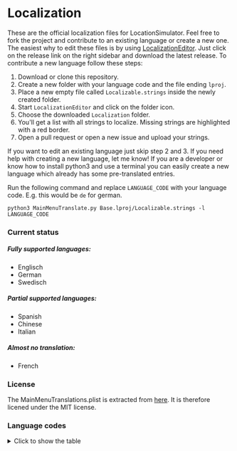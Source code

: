 # Localization

These are the official localization files for LocationSimulator. Feel free to fork the project and contribute to an existing language or create a new one. The easiest why to edit these files is by using [LocalizationEditor](https://github.com/igorkulman/iOSLocalizationEditor). Just click on the release link on the right sidebar and download the latest release. To contribute a new language follow these steps: 

1. Download or clone this repository. 
2. Create a new folder with your language code and the file ending `lproj`. 
3. Place a new empty file called `Localizable.strings` inside the newly created folder.
4. Start `LocalizationEditor` and click on the folder icon.
5. Choose the downloaded `Localization` folder.
6. You'll get a list with all strings to localize. Missing strings are highlighted with a red border.
7. Open a pull request or open a new issue and upload your strings.

If you want to edit an existing language just skip step 2 and 3. If you need help with creating a new language, let me know! If you are a developer or know how to install python3 and use a terminal you can easily create a new language which already has some pre-translated entries. 

Run the following command and replace `LANGUAGE_CODE` with your language code. E.g. this would be `de` for german.

```
python3 MainMenuTranslate.py Base.lproj/Localizable.strings -l LANGUAGE_CODE
```

### Current status

##### Fully supported languages:
- Englisch
- German
- Swedisch

##### Partial supported languages:
- Spanish
- Chinese
- Italian

##### Almost no translation: 
- French

### License

The MainMenuTranslations.plist is extracted from [here](https://github.com/core-code/MiscApps/tree/c396d60ceb6720b4e9c7052c57557c52b525a1be/Translator). It is therefore licened under the MIT license.

### Language codes

<details>
  <summary>Click to show the table</summary>
</br>

| Code| Language                    |  
|-----|-----------------------------|
| aa  | Afar                        |
| ab  | Abkhazian                   |
| ace | Achinese                    |
| ach | Acoli                       |
| ada | Adangme                     |
| ady | Adyghe                      |
| ae  | Avestan                     |
| aeb | Tunisian Arabic             |
| af  | Afrikaans                   |
| afh | Afrihili                    |
| agq | Aghem                       |
| ain | Ainu                        |
| ak  | Akan                        |
| akk | Akkadian                    |
| akz | Alabama                     |
| ale | Aleut                       |
| aln | Gheg Albanian               |
| alt | Southern Altai              |
| am  | Amharic                     |
| an  | Aragonese                   |
| ang | Old English                 |
| anp | Angika                      |
| ar  | Arabic                      |
| arc | Aramaic                     |
| arn | Mapuche                     |
| aro | Araona                      |
| arp | Arapaho                     |
| arq | Algerian Arabic             |
| ars | Arabic, Najdi               |
| arw | Arawak                      |
| ary | Moroccan Arabic             |
| arz | Egyptian Arabic             |
| as  | Assamese                    |
| asa | Asu                         |
| ase | American Sign Language      |
| ast | Asturian                    |
| av  | Avaric                      |
| avk | Kotava                      |
| awa | Awadhi                      |
| ay  | Aymara                      |
| az  | Azerbaijani                 |
| ba  | Bashkir                     |
| bal | Baluchi                     |
| ban | Balinese                    |
| bar | Bavarian                    |
| bas | Basaa                       |
| bax | Bamun                       |
| bbc | Batak Toba                  |
| bbj | Ghomala                     |
| be  | Belarusian                  |
| bej | Beja                        |
| bem | Bemba                       |
| bew | Betawi                      |
| bez | Bena                        |
| bfd | Bafut                       |
| bfq | Badaga                      |
| bg  | Bulgarian                   |
| bgn | Western Balochi             |
| bho | Bhojpuri                    |
| bi  | Bislama                     |
| bik | Bikol                       |
| bin | Bini                        |
| bjn | Banjar                      |
| bkm | Kom                         |
| bla | Siksiká                     |
| bm  | Bambara                     |
| bn  | Bangla                      |
| bo  | Tibetan                     |
| bpy | Bishnupriya                 |
| bqi | Bakhtiari                   |
| br  | Breton                      |
| bra | Braj                        |
| brh | Brahui                      |
| brx | Bodo                        |
| bs  | Bosnian                     |
| bss | Akoose                      |
| bua | Buriat                      |
| bug | Buginese                    |
| bum | Bulu                        |
| byn | Blin                        |
| byv | Medumba                     |
| ca  | Catalan                     |
| cad | Caddo                       |
| car | Carib                       |
| cay | Cayuga                      |
| cch | Atsam                       |
| ccp | Chakma                      |
| ce  | Chechen                     |
| ceb | Cebuano                     |
| cgg | Chiga                       |
| ch  | Chamorro                    |
| chb | Chibcha                     |
| chg | Chagatai                    |
| chk | Chuukese                    |
| chm | Mari                        |
| chn | Chinook Jargon              |
| cho | Choctaw                     |
| chp | Chipewyan                   |
| chr | Cherokee                    |
| chy | Cheyenne                    |
| ckb | Kurdish, Sorani             |
| co  | Corsican                    |
| cop | Coptic                      |
| cps | Capiznon                    |
| cr  | Cree                        |
| crh | Crimean Turkish             |
| cs  | Czech                       |
| csb | Kashubian                   |
| cu  | Church Slavic               |
| cv  | Chuvash                     |
| cy  | Welsh                       |
| da  | Danish                      |
| dak | Dakota                      |
| dar | Dargwa                      |
| dav | Taita                       |
| de  | German                      |
| del | Delaware                    |
| den | Slave                       |
| dgr | Dogrib                      |
| din | Dinka                       |
| dje | Zarma                       |
| doi | Dogri                       |
| dsb | Lower Sorbian               |
| dtp | Central Dusun               |
| dua | Duala                       |
| dum | Middle Dutch                |
| dv  | Dhivehi                     |
| dyo | Jola-Fonyi                  |
| dyu | Dyula                       |
| dz  | Dzongkha                    |
| dzg | Dazaga                      |
| ebu | Embu                        |
| ee  | Ewe                         |
| efi | Efik                        |
| egl | Emilian                     |
| egy | Ancient Egyptian            |
| eka | Ekajuk                      |
| el  | Greek                       |
| elx | Elamite                     |
| en  | English                     |
| enm | Middle English              |
| eo  | Esperanto                   |
| es  | Spanish                     |
| esu | Central Yupik               |
| et  | Estonian                    |
| eu  | Basque                      |
| ewo | Ewondo                      |
| ext | Extremaduran                |
| fa  | Persian                     |
| fan | Fang                        |
| fat | Fanti                       |
| ff  | Fula                        |
| fi  | Finnish                     |
| fil | Filipino                    |
| fit | Tornedalen Finnish          |
| fj  | Fijian                      |
| fo  | Faroese                     |
| fon | Fon                         |
| fr  | French                      |
| frc | Cajun French                |
| frm | Middle French               |
| fro | Old French                  |
| frp | Arpitan                     |
| frr | Northern Frisian            |
| frs | Eastern Frisian             |
| fur | Friulian                    |
| fy  | Western Frisian             |
| ga  | Irish                       |
| gaa | Ga                          |
| gag | Gagauz                      |
| gan | Gan Chinese                 |
| gay | Gayo                        |
| gba | Gbaya                       |
| gbz | Zoroastrian Dari            |
| gd  | Scottish Gaelic             |
| gez | Geez                        |
| gil | Gilbertese                  |
| gl  | Galician                    |
| glk | Gilaki                      |
| gmh | Middle High German          |
| gn  | Guarani                     |
| goh | Old High German             |
| gom | Goan Konkani                |
| gon | Gondi                       |
| gor | Gorontalo                   |
| got | Gothic                      |
| grb | Grebo                       |
| grc | Ancient Greek               |
| gsw | Swiss German                |
| gu  | Gujarati                    |
| guc | Wayuu                       |
| gur | Frafra                      |
| guz | Gusii                       |
| gv  | Manx                        |
| gwi | Gwichʼin                    |
| ha  | Hausa                       |
| hai | Haida                       |
| hak | Hakka Chinese               |
| haw | Hawaiian                    |
| he  | Hebrew                      |
| hi  | Hindi                       |
| hif | Fiji Hindi                  |
| hil | Hiligaynon                  |
| hit | Hittite                     |
| hmn | Hmong                       |
| ho  | Hiri Motu                   |
| hr  | Croatian                    |
| hsb | Upper Sorbian               |
| hsn | Xiang Chinese               |
| ht  | Haitian Creole              |
| hu  | Hungarian                   |
| hup | Hupa                        |
| hy  | Armenian                    |
| hz  | Herero                      |
| ia  | Interlingua                 |
| iba | Iban                        |
| ibb | Ibibio                      |
| id  | Indonesian                  |
| ie  | Interlingue                 |
| ig  | Igbo                        |
| ii  | Sichuan Yi                  |
| ik  | Inupiaq                     |
| ilo | Iloko                       |
| inh | Ingush                      |
| io  | Ido                         |
| is  | Icelandic                   |
| it  | Italian                     |
| iu  | Inuktitut                   |
| izh | Ingrian                     |
| ja  | Japanese                    |
| jam | Jamaican Creole English     |
| jbo | Lojban                      |
| jgo | Ngomba                      |
| jmc | Machame                     |
| jpr | Judeo-Persian               |
| jrb | Judeo-Arabic                |
| jut | Jutish                      |
| jv  | Javanese                    |
| ka  | Georgian                    |
| kaa | Kara-Kalpak                 |
| kab | Kabyle                      |
| kac | Kachin                      |
| kaj | Jju                         |
| kam | Kamba                       |
| kaw | Kawi                        |
| kbd | Kabardian                   |
| kbl | Kanembu                     |
| kcg | Tyap                        |
| kde | Makonde                     |
| kea | Kabuverdianu                |
| ken | Kenyang                     |
| kfo | Koro                        |
| kg  | Kongo                       |
| kgp | Kaingang                    |
| kha | Khasi                       |
| kho | Khotanese                   |
| khq | Koyra Chiini                |
| khw | Khowar                      |
| ki  | Kikuyu                      |
| kiu | Kirmanjki                   |
| kj  | Kuanyama                    |
| kk  | Kazakh                      |
| kkj | Kako                        |
| kl  | Kalaallisut                 |
| kln | Kalenjin                    |
| km  | Khmer                       |
| kmb | Kimbundu                    |
| kn  | Kannada                     |
| ko  | Korean                      |
| koi | Komi-Permyak                |
| kok | Konkani                     |
| kos | Kosraean                    |
| kpe | Kpelle                      |
| kr  | Kanuri                      |
| krc | Karachay-Balkar             |
| kri | Krio                        |
| krj | Kinaray-a                   |
| krl | Karelian                    |
| kru | Kurukh                      |
| ks  | Kashmiri                    |
| ksb | Shambala                    |
| ksf | Bafia                       |
| ksh | Colognian                   |
| ku  | Kurdish                     |
| kum | Kumyk                       |
| kut | Kutenai                     |
| kv  | Komi                        |
| kw  | Cornish                     |
| ky  | Kyrgyz                      |
| la  | Latin                       |
| lad | Ladino                      |
| lag | Langi                       |
| lah | Lahnda                      |
| lam | Lamba                       |
| lb  | Luxembourgish               |
| lez | Lezghian                    |
| lfn | Lingua Franca Nova          |
| lg  | Ganda                       |
| li  | Limburgish                  |
| lij | Ligurian                    |
| liv | Livonian                    |
| lkt | Lakota                      |
| lmo | Lombard                     |
| ln  | Lingala                     |
| lo  | Lao                         |
| lol | Mongo                       |
| loz | Lozi                        |
| lrc | Northern Luri               |
| lt  | Lithuanian                  |
| ltg | Latgalian                   |
| lu  | Luba-Katanga                |
| lua | Luba-Lulua                  |
| lui | Luiseno                     |
| lun | Lunda                       |
| luo | Luo                         |
| lus | Mizo                        |
| luy | Luyia                       |
| lv  | Latvian                     |
| lzh | Literary Chinese            |
| lzz | Laz                         |
| mad | Madurese                    |
| maf | Mafa                        |
| mag | Magahi                      |
| mai | Maithili                    |
| mak | Makasar                     |
| man | Mandingo                    |
| mas | Masai                       |
| mde | Maba                        |
| mdf | Moksha                      |
| mdh |                             |
| mdr | Mandar                      |
| men | Mende                       |
| mer | Meru                        |
| mfe | Morisyen                    |
| mg  | Malagasy                    |
| mga | Middle Irish                |
| mgh | Makhuwa-Meetto              |
| mgo | Metaʼ                       |
| mh  | Marshallese                 |
| mi  | Māori                       |
| mic | Mi'kmaq                     |
| min | Minangkabau                 |
| mis |                             |
| mk  | Macedonian                  |
| ml  | Malayalam                   |
| mn  | Mongolian                   |
| mnc | Manchu                      |
| mni | Manipuri                    |
| moh | Mohawk                      |
| mos | Mossi                       |
| mr  | Marathi                     |
| mrj | Western Mari                |
| ms  | Malay                       |
| mt  | Maltese                     |
| mua | Mundang                     |
| mul | Multiple languages          |
| mus | Creek                       |
| mwl | Mirandese                   |
| mwr | Marwari                     |
| mwv | Mentawai                    |
| my  | Burmese                     |
| mye | Myene                       |
| myv | Erzya                       |
| mzn | Mazanderani                 |
| na  | Nauru                       |
| nan | Min Nan Chinese             |
| nap | Neapolitan                  |
| naq | Nama                        |
| nb  | Norwegian Bokmål            |
| nd  | North Ndebele               |
| nds | Low German                  |
| ne  | Nepali                      |
| new | Newari                      |
| ng  | Ndonga                      |
| nia | Nias                        |
| niu | Niuean                      |
| njo | Ao Naga                     |
| nl  | Dutch                       |
| nmg | Kwasio                      |
| nn  | Norwegian Nynorsk           |
| nnh | Ngiemboon                   |
| no  | Norwegian                   |
| nog | Nogai                       |
| non | Old Norse                   |
| nov | Novial                      |
| nqo | N’Ko                        |
| nr  | South Ndebele               |
| nso | Northern Sotho              |
| nus | Nuer                        |
| nv  | Navajo                      |
| nwc | Classical Newari            |
| ny  | Nyanja                      |
| nym | Nyamwezi                    |
| nyn | Nyankole                    |
| nyo | Nyoro                       |
| nzi | Nzima                       |
| oc  | Occitan                     |
| oj  | Ojibwa                      |
| om  | Oromo                       |
| or  | Odia                        |
| os  | Ossetic                     |
| osa | Osage                       |
| ota | Ottoman Turkish             |
| otk |                             |
| oui |                             |
| pa  | Punjabi                     |
| pag | Pangasinan                  |
| pal | Pahlavi                     |
| pam | Pampanga                    |
| pap | Papiamento                  |
| pau | Palauan                     |
| pcd | Picard                      |
| pcm | Nigerian Pidgin             |
| pdc | Pennsylvania German         |
| pdt | Plautdietsch                |
| peo | Old Persian                 |
| pfl | Palatine German             |
| phn | Phoenician                  |
| pi  | Pali                        |
| pl  | Polish                      |
| pms | Piedmontese                 |
| pnt | Pontic                      |
| pon | Pohnpeian                   |
| prg | Prussian                    |
| pro | Old Provençal               |
| ps  | Pashto                      |
| pt  | Portuguese                  |
| qu  | Quechua                     |
| quc | Kʼicheʼ                     |
| qug | Chimborazo Highland Quichua |
| raj | Rajasthani                  |
| rap | Rapanui                     |
| rar | Rarotongan                  |
| rgn | Romagnol                    |
| rhg | Rohingya                    |
| rif | Riffian                     |
| rm  | Romansh                     |
| rn  | Rundi                       |
| ro  | Romanian                    |
| rof | Rombo                       |
| rom | Romany                      |
| rtm | Rotuman                     |
| ru  | Russian                     |
| rue | Rusyn                       |
| rug | Roviana                     |
| rup | Aromanian                   |
| rw  | Kinyarwanda                 |
| rwk | Rwa                         |
| sa  | Sanskrit                    |
| sad | Sandawe                     |
| sah | Yakut                       |
| sam | Samaritan Aramaic           |
| saq | Samburu                     |
| sas | Sasak                       |
| sat | Santali                     |
| saz | Saurashtra                  |
| sba | Ngambay                     |
| sbp | Sangu                       |
| sc  | Sardinian                   |
| scn | Sicilian                    |
| sco | Scots                       |
| sd  | Sindhi                      |
| sdc | Sassarese Sardinian         |
| sdh | Southern Kurdish            |
| se  | Northern Sami               |
| see | Seneca                      |
| seh | Sena                        |
| sei | Seri                        |
| sel | Selkup                      |
| ses | Koyraboro Senni             |
| sg  | Sango                       |
| sga | Old Irish                   |
| sgs | Samogitian                  |
| shi | Tachelhit                   |
| shn | Shan                        |
| shu | Chadian Arabic              |
| si  | Sinhala                     |
| sid | Sidamo                      |
| sk  | Slovak                      |
| sl  | Slovenian                   |
| sli | Lower Silesian              |
| sly | Selayar                     |
| sm  | Samoan                      |
| sma | Southern Sami               |
| smj | Lule Sami                   |
| smn | Inari Sami                  |
| sms | Skolt Sami                  |
| sn  | Shona                       |
| snk | Soninke                     |
| so  | Somali                      |
| sog | Sogdien                     |
| sq  | Albanian                    |
| sr  | Serbian                     |
| srn | Sranan Tongo                |
| srr | Serer                       |
| ss  | Swati                       |
| ssy | Saho                        |
| st  | Southern Sotho              |
| stq | Saterland Frisian           |
| su  | Sundanese                   |
| suk | Sukuma                      |
| sus | Susu                        |
| sux | Sumerian                    |
| sv  | Swedish                     |
| sw  | Swahili                     |
| swb | Comorian                    |
| syc | Classical Syriac            |
| syr | Assyrian                    |
| szl | Silesian                    |
| ta  | Tamil                       |
| tcy | Tulu                        |
| te  | Telugu                      |
| tem | Timne                       |
| teo | Teso                        |
| ter | Tereno                      |
| tet | Tetum                       |
| tg  | Tajik                       |
| th  | Thai                        |
| ti  | Tigrinya                    |
| tig | Tigre                       |
| tiv | Tiv                         |
| tk  | Turkmen                     |
| tkl | Tokelau                     |
| tkr | Tsakhur                     |
| tlh | Klingon                     |
| tli | Tlingit                     |
| tly | Talysh                      |
| tmh | Tamashek                    |
| tn  | Tswana                      |
| to  | Tongan                      |
| tog | Nyasa Tonga                 |
| tpi | Tok Pisin                   |
| tr  | Turkish                     |
| tru | Turoyo                      |
| trv | Taroko                      |
| ts  | Tsonga                      |
| tsd | Tsakonian                   |
| tsi | Tsimshian                   |
| tt  | Tatar                       |
| ttt | Muslim Tat                  |
| tum | Tumbuka                     |
| tvl | Tuvalu                      |
| tw  | Twi                         |
| twq | Tasawaq                     |
| ty  | Tahitian                    |
| tyv | Tuvinian                    |
| tzm | Central Atlas Tamazight     |
| udm | Udmurt                      |
| ug  | Uyghur                      |
| uga | Ugaritic                    |
| uk  | Ukrainian                   |
| umb | Umbundu                     |
| und | Unknown language            |
| ur  | Urdu                        |
| uz  | Uzbek                       |
| vai | Vai                         |
| ve  | Venda                       |
| vec | Venetian                    |
| vep | Veps                        |
| vi  | Vietnamese                  |
| vls | West Flemish                |
| vmf | Main-Franconian             |
| vo  | Volapük                     |
| vot | Votic                       |
| vro | Võro                        |
| vun | Vunjo                       |
| wa  | Walloon                     |
| wae | Walser                      |
| wal | Wolaytta                    |
| war | Waray                       |
| was | Washo                       |
| wbp | Warlpiri                    |
| wo  | Wolof                       |
| wuu | Shanghainese                |
| xal | Kalmyk                      |
| xh  | Xhosa                       |
| xmf | Mingrelian                  |
| xog | Soga                        |
| yao | Yao                         |
| yap | Yapese                      |
| yav | Yangben                     |
| ybb | Yemba                       |
| yi  | Yiddish                     |
| yo  | Yoruba                      |
| yrl | Nheengatu                   |
| yue | Cantonese                   |
| za  | Zhuang                      |
| zap | Zapotec                     |
| zbl | Blissymbols                 |
| zea | Zeelandic                   |
| zen | Zenaga                      |
| zgh | Standard Moroccan Tamazight |
| zh  | Chinese                     |
| zu  | Zulu                        |
| zun | Zuni                        |
| zxx | No linguistic content       |
| zza | Zaza                        |

</details>

